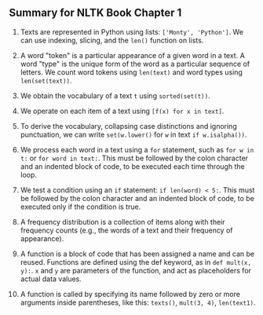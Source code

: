 ## Summary for NLTK Book Chapter 1

1. Texts are represented in Python using lists: `['Monty', 'Python']`.
   We can use indexing, slicing, and the `len()` function on lists.

2. A word "token" is a particular appearance of a given word in a text.
   A word "type" is the unique form of the word as a particular sequence of letters.
   We count word tokens using `len(text)` and word types using `len(set(text))`.

3. We obtain the vocabulary of a text `t` using `sorted(set(t))`.

4. We operate on each item of a text using `[f(x) for x in text]`.

5. To derive the vocabulary, collapsing case distinctions and ignoring punctuation, we can write `set(w.lower()` for `w` in text `if w.isalpha())`.

6. We process each word in a text using a `for` statement, such as `for w in t:` or `for word in text:`.
   This must be followed by the colon character and an indented block of code, to be executed each time through the loop.

7. We test a condition using an `if` statement: `if len(word) < 5:`.
   This must be followed by the colon character and an indented block of code, to be executed only if the condition is true.

8. A frequency distribution is a collection of items along with their frequency counts (e.g., the words of a text and their frequency of appearance).

9. A function is a block of code that has been assigned a name and can be reused.
   Functions are defined using the def keyword, as in `def mult(x, y):`.
   `x` and `y` are parameters of the function, and act as placeholders for actual data values.

10. A function is called by specifying its name followed by zero or more arguments inside parentheses, like this: `texts()`, `mult(3, 4)`, `len(text1)`.
